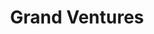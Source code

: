---
layout: firm_page
title: "Grand Ventures"
id: "grandvcp.com"
permalink: "/grandventuresgrandvcp.com/"
website: "https://grandvcp.com"
offices: "Grand Rapids (United States)"
investment_stages: "Pre-Seed, Seed, Series A"
portfolio_companies: "Sheepdog, TealBook, Astronomer"
portfolio_link: "https://grandvcp.com/portfolio/"
investment_markets: "Fintech, Supply Chain, DevOps, Digital Health"
founded_year: "2017"
description: "Grand Ventures backs visionary founders who are disrupting massive markets through software. They invest in early-stage B2B technology companies across the United States and Canada, focusing on fintech, supply chain, devops, and digital health."
linkedin: "https://www.linkedin.com/company/grand-ventures-vc"
twitter: ""
instagram: ""
team_page: "https://grandvcp.com/the-team/"
investor_type: "Venture Capital"
crunchbase: "https://www.crunchbase.com/organization/grand-ventures"
pitchbook: "https://pitchbook.com/profiles/investor/166521-79"

# SEO Optimization
meta_title: "Grand Ventures - VC Firm - projectstartups.com"
meta_description: "Grand Ventures, Grand Ventures backs visionary founders who are disrupting massive markets through software. They invest in early-stage B2B technology companies acros..."
meta_keywords: "Grand Ventures, Fintech, Supply Chain, DevOps, Digital Health, VC firm, venture capital, startup investor, projectstartups.com"
canonical_url: "https://vc.projectstartups.com/grandventuresgrandvcp.com/"
---